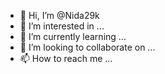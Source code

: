 - 👋 Hi, I’m @Nida29k
- 👀 I’m interested in ...
- 🌱 I’m currently learning ...
- 💞️ I’m looking to collaborate on ...
- 📫 How to reach me ...

<!---
Nida29k/Nida29k is a ✨ special ✨ repository because its `README.md` (this file) appears on your GitHub profile.
You can click the Preview link to take a look at your changes.
--->
